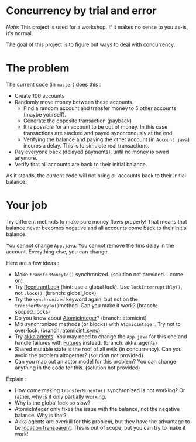Concurrency by trial and error
==============================

_Note_: This project is used for a workshop. If it makes no sense to you as-is, it's normal.

The goal of this project is to figure out ways to deal with concurrency.

The problem
===========

The current code (in `master`) does this :

 * Create 100 accounts
 * Randomly move money between these accounts.
   * Find a random account and transfer money to 5 other accounts (maybe yourself).
   * Generate the opposite transaction (payback)
   * It is possible for an account to be out of money. In this case transactions are stacked and payed  synchronously at the end.
   * Verifying the balance and paying the other account (in `Account.java`) incures a delay. This is to simulate real transactions.
 * Pay everyone back (delayed payments), until no money is owed anymore.
 * Verify that all accounts are back to their initial balance.

As it stands, the current code will not bring all accounts back to their initial balance.

Your job
========

Try different methods to make sure money flows properly! That means that balance never becomes negative and all accounts come back to their initial balance.

You cannot change `App.java`. You cannot remove the 1ms delay in the account. Everything else, you can change.

Here are a few ideas :
 * Make `transferMoneyTo()` synchronized. (solution not provided... come on)
 * Try [ReentrantLock](https://docs.oracle.com/javase/7/docs/api/java/util/concurrent/locks/ReentrantLock.html) (hint: use a global lock). Use `lockInterruptibly()`, not `.lock()`. (branch: global_lock)
 * Try the `synchronized` keyword again, but not on the `transferMoneyTo()`method. Can you make it work? (branch: scoped_locks)
 * Do you know about [AtomicInteger](http://docs.oracle.com/javase/7/docs/api/java/util/concurrent/atomic/AtomicInteger.html)? (branch: atomicint)
 * Mix synchronized methods (or blocks) with `AtomicInteger`. Try not to over-lock. (branch: atomicint_sync)
 * Try [akka agents](http://doc.akka.io/docs/akka/snapshot/java/agents.html). You may need to change the `App.java` for this one and handle failures with [Futures](http://doc.akka.io/docs/akka/snapshot/java/agents.html) instead. (branch: akka_agents)
 * Shared mutable state is the root of all evils (in concurrency). Can you avoid the problem altogether? (solution not provided)
 * Can you map out an actor model for this problem? You can change anything in the code for this. (solution not provided)

Explain :
 * How come making `transferMoneyTo()` synchronized is not working? Or rather, why is it only partially working.
 * Why is the global lock so slow?
 * AtomicInteger only fixes the issue with the balance, not the negative balance. Why is that?
 * Akka agents are overkill for this problem, but they have the advantage to be [location transparent](http://doc.akka.io/docs/akka/snapshot/general/remoting.html). This is out of scope, but you can try to make it work!
